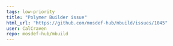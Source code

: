 ```yaml
---
tags: low-priority
title: "Polymer Builder issue"
html_url: "https://github.com/mosdef-hub/mbuild/issues/1045"
user: CalCraven
repo: mosdef-hub/mbuild
---
```


